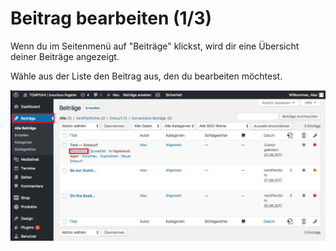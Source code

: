 # Beitrag bearbeiten (1/3)

Wenn du im Seitenmenü auf "Beiträge" klickst, wird dir eine Übersicht deiner Beiträge angezeigt.

Wähle aus der Liste den Beitrag aus, den du bearbeiten möchtest.

![test-image](./assets/open.jpg)
